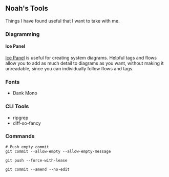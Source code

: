 ## Noah's Tools

Things I have found useful that I want to take with me. 


### Diagramming

#### Ice Panel 

[Ice Panel](https://icepanel.io/) is useful for creating system diagrams. Helpful tags and flows 
allow you to add as much detail to diagrams as you want, without making it unreadable, since you 
can individually follow flows and tags. 


### Fonts
- Dank Mono

### CLI Tools
- ripgrep 
- diff-so-fancy


### Commands 
```
# Push empty commit 
git commit --allow-empty --allow-empty-message

git push --force-with-lease

git commit --amend --no-edit
```